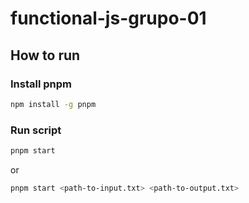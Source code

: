 # functional-js-grupo-01

## How to run

### Install pnpm

```bash
npm install -g pnpm
```

### Run script

```bash
pnpm start
```

or 

```bash
pnpm start <path-to-input.txt> <path-to-output.txt>
```
